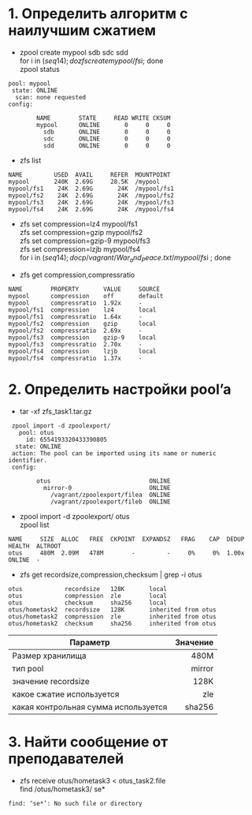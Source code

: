 # 1. Определить алгоритм с наилучшим сжатием

- zpool create mypool sdb sdc sdd \
for i in $(seq 1 4); do zfs create mypool/fs$i; done \
zpool status
```
pool: mypool
 state: ONLINE
  scan: none requested
config:

        NAME        STATE     READ WRITE CKSUM
        mypool      ONLINE       0     0     0
          sdb       ONLINE       0     0     0
          sdc       ONLINE       0     0     0
          sdd       ONLINE       0     0     0
```
- zfs list
```
NAME         USED  AVAIL     REFER  MOUNTPOINT
mypool       240K  2.69G     28.5K  /mypool
mypool/fs1    24K  2.69G       24K  /mypool/fs1
mypool/fs2    24K  2.69G       24K  /mypool/fs2
mypool/fs3    24K  2.69G       24K  /mypool/fs3
mypool/fs4    24K  2.69G       24K  /mypool/fs4
```
- zfs set compression=lz4 mypool/fs1 \
zfs set compression=gzip mypool/fs2 \
zfs set compression=gzip-9 mypool/fs3 \
zfs set compression=lzjb mypool/fs4 \
for i in $(seq 1 4); do cp /vagrant/War_and_Peace.txt /mypool/fs$i ; done

- zfs get compression,compressratio
```
NAME        PROPERTY       VALUE     SOURCE
mypool      compression    off       default
mypool      compressratio  1.92x     -
mypool/fs1  compression    lz4       local
mypool/fs1  compressratio  1.64x     -
mypool/fs2  compression    gzip      local
mypool/fs2  compressratio  2.69x     -
mypool/fs3  compression    gzip-9    local
mypool/fs3  compressratio  2.70x     -
mypool/fs4  compression    lzjb      local
mypool/fs4  compressratio  1.37x     -
```
# 2. Определить настройки pool’a

- tar -xf zfs_task1.tar.gz
```
 zpool import -d zpoolexport/
   pool: otus
     id: 6554193320433390805
  state: ONLINE
 action: The pool can be imported using its name or numeric identifier.
 config:

        otus                            ONLINE
          mirror-0                      ONLINE
            /vagrant/zpoolexport/filea  ONLINE
            /vagrant/zpoolexport/fileb  ONLINE
```
- zpool import -d zpoolexport/ otus \
 zpool list
```  
NAME     SIZE  ALLOC   FREE  CKPOINT  EXPANDSZ   FRAG    CAP  DEDUP    HEALTH  ALTROOT
otus     480M  2.09M   478M        -         -     0%     0%  1.00x    ONLINE  -
```
- zfs get recordsize,compression,checksum | grep -i otus
```
otus            recordsize   128K       local
otus            compression  zle        local
otus            checksum     sha256     local
otus/hometask2  recordsize   128K       inherited from otus
otus/hometask2  compression  zle        inherited from otus
otus/hometask2  checksum     sha256     inherited from otus
```

Параметр | Значение 
--- | ---: 
Размер хранилища|480M
тип pool|mirror
значение recordsize|128K
какое сжатие используется|zle
какая контрольная сумма используется|sha256

# 3. Найти сообщение от преподавателей
- zfs receive otus/hometask3 < otus_task2.file \
find /otus/hometask3/ se*
```
find: ‘se*’: No such file or directory
```
